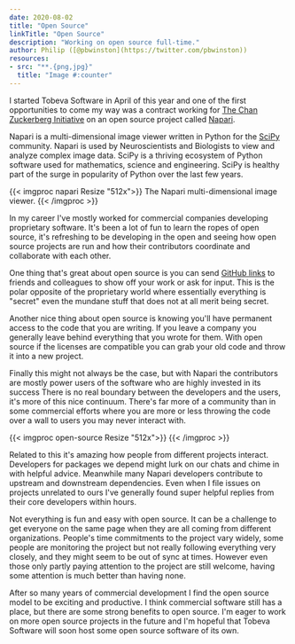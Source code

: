 ```yaml
---
date: 2020-08-02
title: "Open Source"
linkTitle: "Open Source"
description: "Working on open source full-time."
author: Philip ([@pbwinston](https://twitter.com/pbwinston))
resources:
- src: "**.{png,jpg}"
  title: "Image #:counter"
---
```


I started Tobeva Software in April of this year and one of the first
opportunities to come my way was a contract working for [The Chan
Zuckerberg Initiative](https://chanzuckerberg.com/) on an open source
project called [Napari](https://napari.org/tutorials/gallery).

Napari is a multi-dimensional image viewer written in Python for the
[SciPy](https://www.scipy.org/) community. Napari is used by
Neuroscientists and Biologists to view and analyze complex image data.
SciPy is a thriving ecosystem of Python software used for mathematics,
science and engineering. SciPy is healthy part of the surge in popularity
of Python over the last few years.


{{< imgproc napari Resize "512x">}}
The Napari multi-dimensional image viewer.
{{< /imgproc >}}

In my career I've mostly worked for commercial companies developing
proprietary software. It's been a lot of fun to learn the ropes of open
source, it's refreshing to be developing in the open and seeing how open
source projects are run and how their contributors coordinate and
collaborate with each other.

One thing that's great about open source is you can send [GitHub
links](https://github.com/napari/napari/pull/1453) to friends and
colleagues to show off your work or ask for input. This is the polar
opposite of the proprietary world where essentially everything is "secret"
even the mundane stuff that does not at all merit being secret.

Another nice thing about open source is knowing you'll have permanent
access to the code that you are writing. If you leave a company you
generally leave behind everything that you wrote for them. With open source
if the licenses are compatible you can grab your old code and throw it into
a new project.

Finally this might not always be the case, but with Napari the contributors
are mostly power users of the software who are highly invested in its
success There is no real boundary between the developers and the users,
it's more of this nice continuum. There's far more of a community than in
some commercial efforts where you are more or less throwing the code over a
wall to users you may never interact with.

{{< imgproc open-source Resize "512x">}}
{{< /imgproc >}}

Related to this it's amazing how people from different projects interact.
Developers for packages we depend might lurk on our chats and chime in
with helpful advice. Meanwhile many Napari developers contribute to
upstream and downstream dependencies. Even when I file issues on projects
unrelated to ours I've generally found super helpful replies from their
core developers within hours.

Not everything is fun and easy with open source. It can be a challenge to
get everyone on the same page when they are all coming from different
organizations. People's time commitments to the project vary widely, some
people are monitoring the project but not really following everything very
closely, and they might seem to be out of sync at times. However even those
only partly paying attention to the project are still welcome, having some
attention is much better than having none.

After so many years of commercial development I find the open source model
to be exciting and productive. I think commercial software still has a
place, but there are some strong benefits to open source. I'm eager to work
on more open source projects in the future and I'm hopeful that Tobeva Software
will soon host some open source software of its own.
